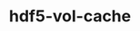 ---
title: "hdf5-vol-cache"
layout: cache
categories: [package, v0.22.0]
meta: {"versions": ["v1.1"], "compilers": ["cce@=15.0.1", "gcc@=10.3.0", "gcc@=11.1.0", "gcc@=11.4.0", "gcc@=9.4.0", "oneapi@=2024.0.0"], "oss": ["rhel8", "sle_hpc15", "ubuntu20.04", "ubuntu22.04"], "platforms": ["linux"], "targets": ["neoverse_v1", "neoverse_v2", "ppc64le", "x86_64_v3", "x86_64_v4", "zen4"], "stacks": ["data-vis-sdk", "e4s", "e4s-cray-rhel", "e4s-cray-sles", "e4s-neoverse-v2", "e4s-neoverse_v1", "e4s-oneapi", "e4s-power", "e4s-rocm-external", "root"], "num_specs": 9, "num_specs_by_stack": {"root": 9, "e4s-cray-rhel": 1, "e4s-cray-sles": 1, "e4s-power": 1, "data-vis-sdk": 1, "e4s-neoverse_v1": 1, "e4s-neoverse-v2": 1, "e4s-rocm-external": 1, "e4s": 1, "e4s-oneapi": 1}}
spec_details: [{"hash": "2hyhhj4mjsy563uj3jd2tp3brglwmcot", "compiler": "cce@=15.0.1", "versions": ["v1.1"], "os": "rhel8", "platform": "linux", "target": "zen4", "variants": ["build_system=cmake", "build_type=Release", "generator=make", "~ipo"], "stacks": ["root", "e4s-cray-rhel"], "size": "-", "tarball": "https://binaries.spack.io/releases/v0.22.0/build_cache/linux-rhel8-zen4/cce-15.0.1/hdf5-vol-cache-v1.1/linux-rhel8-zen4-cce-15.0.1-hdf5-vol-cache-v1.1-2hyhhj4mjsy563uj3jd2tp3brglwmcot.spack"}, {"hash": "4wdvn2qo3kzumtjznyapay2lspeauupb", "compiler": "gcc@=10.3.0", "versions": ["v1.1"], "os": "sle_hpc15", "platform": "linux", "target": "x86_64_v4", "variants": ["build_system=cmake", "build_type=Release", "generator=make", "~ipo"], "stacks": ["e4s-cray-sles", "root"], "size": "-", "tarball": "https://binaries.spack.io/releases/v0.22.0/build_cache/linux-sle_hpc15-x86_64_v4/gcc-10.3.0/hdf5-vol-cache-v1.1/linux-sle_hpc15-x86_64_v4-gcc-10.3.0-hdf5-vol-cache-v1.1-4wdvn2qo3kzumtjznyapay2lspeauupb.spack"}, {"hash": "bgric25z46w4wq3ypwwnkpi2fckjeuwn", "compiler": "gcc@=9.4.0", "versions": ["v1.1"], "os": "ubuntu20.04", "platform": "linux", "target": "ppc64le", "variants": ["build_system=cmake", "build_type=Release", "generator=make", "~ipo"], "stacks": ["root", "e4s-power"], "size": "-", "tarball": "https://binaries.spack.io/releases/v0.22.0/build_cache/linux-ubuntu20.04-ppc64le/gcc-9.4.0/hdf5-vol-cache-v1.1/linux-ubuntu20.04-ppc64le-gcc-9.4.0-hdf5-vol-cache-v1.1-bgric25z46w4wq3ypwwnkpi2fckjeuwn.spack"}, {"hash": "s3f35fzvde6xiqnplukvy5yvmjhxsfh7", "compiler": "gcc@=11.1.0", "versions": ["v1.1"], "os": "ubuntu20.04", "platform": "linux", "target": "x86_64_v3", "variants": ["build_system=cmake", "build_type=Release", "generator=make", "~ipo"], "stacks": ["root", "data-vis-sdk"], "size": "-", "tarball": "https://binaries.spack.io/releases/v0.22.0/build_cache/linux-ubuntu20.04-x86_64_v3/gcc-11.1.0/hdf5-vol-cache-v1.1/linux-ubuntu20.04-x86_64_v3-gcc-11.1.0-hdf5-vol-cache-v1.1-s3f35fzvde6xiqnplukvy5yvmjhxsfh7.spack"}, {"hash": "6mopfhoqzuzeqr3ibuxh4baob5vrlqpy", "compiler": "gcc@=11.4.0", "versions": ["v1.1"], "os": "ubuntu22.04", "platform": "linux", "target": "neoverse_v1", "variants": ["build_system=cmake", "build_type=Release", "generator=make", "~ipo"], "stacks": ["root", "e4s-neoverse_v1"], "size": "-", "tarball": "https://binaries.spack.io/releases/v0.22.0/build_cache/linux-ubuntu22.04-neoverse_v1/gcc-11.4.0/hdf5-vol-cache-v1.1/linux-ubuntu22.04-neoverse_v1-gcc-11.4.0-hdf5-vol-cache-v1.1-6mopfhoqzuzeqr3ibuxh4baob5vrlqpy.spack"}, {"hash": "hl76ylmo43x5rovxpp3y473wlf4ht2l6", "compiler": "gcc@=11.4.0", "versions": ["v1.1"], "os": "ubuntu22.04", "platform": "linux", "target": "neoverse_v2", "variants": ["build_system=cmake", "build_type=Release", "generator=make", "~ipo"], "stacks": ["root", "e4s-neoverse-v2"], "size": "-", "tarball": "https://binaries.spack.io/releases/v0.22.0/build_cache/linux-ubuntu22.04-neoverse_v2/gcc-11.4.0/hdf5-vol-cache-v1.1/linux-ubuntu22.04-neoverse_v2-gcc-11.4.0-hdf5-vol-cache-v1.1-hl76ylmo43x5rovxpp3y473wlf4ht2l6.spack"}, {"hash": "uuk7ybbeetqreihac6xuczasmcrpcns2", "compiler": "gcc@=11.4.0", "versions": ["v1.1"], "os": "ubuntu22.04", "platform": "linux", "target": "x86_64_v3", "variants": ["build_system=cmake", "build_type=Release", "generator=make", "~ipo"], "stacks": ["root", "e4s-rocm-external"], "size": "-", "tarball": "https://binaries.spack.io/releases/v0.22.0/build_cache/linux-ubuntu22.04-x86_64_v3/gcc-11.4.0/hdf5-vol-cache-v1.1/linux-ubuntu22.04-x86_64_v3-gcc-11.4.0-hdf5-vol-cache-v1.1-uuk7ybbeetqreihac6xuczasmcrpcns2.spack"}, {"hash": "ym42rmqy6roryyiyhbynskflvjnbgt7b", "compiler": "gcc@=11.4.0", "versions": ["v1.1"], "os": "ubuntu22.04", "platform": "linux", "target": "x86_64_v3", "variants": ["build_system=cmake", "build_type=Release", "generator=make", "~ipo"], "stacks": ["root", "e4s"], "size": "-", "tarball": "https://binaries.spack.io/releases/v0.22.0/build_cache/linux-ubuntu22.04-x86_64_v3/gcc-11.4.0/hdf5-vol-cache-v1.1/linux-ubuntu22.04-x86_64_v3-gcc-11.4.0-hdf5-vol-cache-v1.1-ym42rmqy6roryyiyhbynskflvjnbgt7b.spack"}, {"hash": "mggrmszny7kcv3dovnnzejupspxkk2um", "compiler": "oneapi@=2024.0.0", "versions": ["v1.1"], "os": "ubuntu22.04", "platform": "linux", "target": "x86_64_v3", "variants": ["build_system=cmake", "build_type=Release", "generator=make", "~ipo"], "stacks": ["root", "e4s-oneapi"], "size": "-", "tarball": "https://binaries.spack.io/releases/v0.22.0/build_cache/linux-ubuntu22.04-x86_64_v3/oneapi-2024.0.0/hdf5-vol-cache-v1.1/linux-ubuntu22.04-x86_64_v3-oneapi-2024.0.0-hdf5-vol-cache-v1.1-mggrmszny7kcv3dovnnzejupspxkk2um.spack"}]
---
